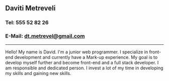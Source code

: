 ## Daviti Metreveli

### **Tel**: 555 52 82 26

### **E-Mail**: [dt.metrevel@gmail.com](dt.metrevel@gmail.com)

---

Hello! My name is David. I'm a junior web programmer. I specialize in front-end development and currently have a Mark-up experience. My goal is to develop myself further and become front-end and a full stack developer. I am responsible and dedicated person. I invest a lot of my time in developing my skills and gaining new skills.

